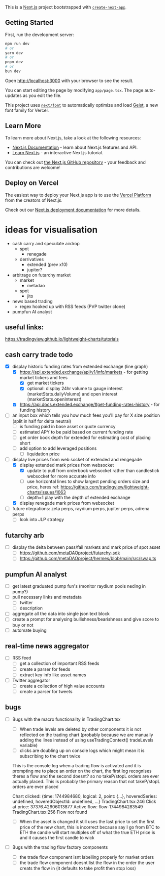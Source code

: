 This is a [Next.js](https://nextjs.org) project bootstrapped with [`create-next-app`](https://nextjs.org/docs/app/api-reference/cli/create-next-app).

## Getting Started

First, run the development server:

```bash
npm run dev
# or
yarn dev
# or
pnpm dev
# or
bun dev
```

Open [http://localhost:3000](http://localhost:3000) with your browser to see the result.

You can start editing the page by modifying `app/page.tsx`. The page auto-updates as you edit the file.

This project uses [`next/font`](https://nextjs.org/docs/app/building-your-application/optimizing/fonts) to automatically optimize and load [Geist](https://vercel.com/font), a new font family for Vercel.

## Learn More

To learn more about Next.js, take a look at the following resources:

- [Next.js Documentation](https://nextjs.org/docs) - learn about Next.js features and API.
- [Learn Next.js](https://nextjs.org/learn) - an interactive Next.js tutorial.

You can check out [the Next.js GitHub repository](https://github.com/vercel/next.js) - your feedback and contributions are welcome!

## Deploy on Vercel

The easiest way to deploy your Next.js app is to use the [Vercel Platform](https://vercel.com/new?utm_medium=default-template&filter=next.js&utm_source=create-next-app&utm_campaign=create-next-app-readme) from the creators of Next.js.

Check out our [Next.js deployment documentation](https://nextjs.org/docs/app/building-your-application/deploying) for more details.


# ideas for visualisation
  - cash carry and speculate airdrop
    - spot
      - renegade
    - derrivatives
      - extended (prev x10)
      - jupiter?
  - arbitrage on futarchy market
    - market
      - metadao
    - spot
      - jito
  - news based trading
    - regex hooked up with RSS feeds (PVP twitter clone)
  - pumpfun AI analyst

## useful links:
https://tradingview.github.io/lightweight-charts/tutorials

## cash carry trade todo
- [x] display historic funding rates from extended exchange (line graph)
  - [x] https://api.extended.exchange/api/v1/info/markets - for getting market tickers and fees
    - [x] get market tickers
    - [x] optional: display 24hr volume to gauge interest (marketStats.dailyVolume) and open interest (marketStats.openInterest)
  - [x] https://api.docs.extended.exchange/#get-funding-rates-history - for funding history
- [ ] an input box which tells you how much fees you'll pay for X size position (split in half for delta neutral)
  - [ ] is funding paid in base asset or quote currency
  - [ ] estimated APY to be paid based on current funding rate
  - [ ] get order book depth for extended for estimating cost of placing short
  - [ ] add option to add leveraged positions
    - [ ] liquidation price
- [ ] display live prices from web socket of extended and rengegade
  - [x] display extended mark prices from websocket
    - [x] update to pull from orderbook websocket rather than candlestick websocket for more accurate info
    - [ ] use horizontal lines to show largest pending orders size and price, heres ref: https://github.com/tradingview/lightweight-charts/issues/1063
    - [ ] depth=1 play with the depth of extended exchange
  - [x] display renegade mark prices from websocket
- [ ] future ntegrations: zeta perps, raydium perps, jupiter perps, adrena perps
  - [ ] look into JLP strategy

## futarchy arb
- [ ] display the delta between pass/fail markets and mark price of spot asset
  - [ ] https://github.com/metaDAOproject/futarchy-sdk
  - [ ] https://github.com/metaDAOproject/hermes/blob/main/src/swap.ts

## pumpfun AI analyst
- [ ] get latest graduated pump fun's (monitor raydium pools neding in pump?)
- [ ] pull necessary links and metadata
  - [ ] twitter
  - [ ] description
- [ ] aggregate all the data into single json text block
- [ ] create a prompt for analysing bullishness/bearishness and give score to buy or not
- [ ] automate buying

## real-time news aggregator
- [ ] RSS feed
  - [ ] get a collection of important RSS feeds
  - [ ] create a parser for feeds
  - [ ] extract key info like asset names
- [ ] Twitter aggregator
  - [ ] create a collection of high value accounts
  - [ ] create a parser for tweets

## bugs
- [ ] Bugs with the macro functionality in TradingChart.tsx
  - [ ] When trade levels are deleted by other components it is not reflected on the trading chart (probably because we are manually adding the lines instead of using useTradingContext() tradeLevels variable)
  - [ ] clicks are doubling up on console logs which might mean it is subscribing to the chart twice

  This is the console log when a trading flow is activated and it is prompting me to place an order on the chart, the first log recognises theres a flow and the second doesnt? so no takeP/stopL orders are ever actually placed. This is probably the primary reason that not takeP/stopL orders are ever placed

  Chart clicked: {time: 1744984680, logical: 2, point: {…}, hoveredSeries: undefined, hoveredObjectId: undefined, …}
  TradingChart.tsx:246 Click at price: 37376.42606013877 Active flow: flow-1744984283549
  TradingChart.tsx:256 Flow not found


  - [ ] When the asset is changed it still uses the last price to set the first price of the new chart, this is incorrect because say I go from BTC to ETH the candle will start multiples off of what the true ETH price is and it causes the first candle to wick
- [ ] Bugs with the trading flow factory components
  - [ ] the trade flow component isnt labelling properly for market orders
  - [ ] the trade flow component doesnt list the flow in the order the user creats the flow in (it defaults to take profit then stop loss)
